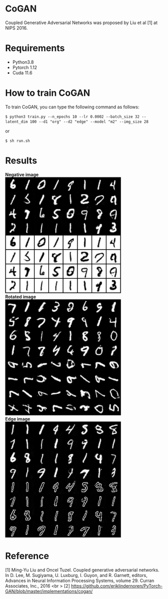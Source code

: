 # CoGAN
Coupled Generative Adversarial Networks was proposed by Liu et al [1] at NIPS 2016.
# Requirements
- Python3.8
- Pytorch 1.12
- Cuda 11.6
# How to train CoGAN
To train CoGAN, you can type the following command as follows:
```
$ python3 train.py --n_epochs 10 --lr 0.0002 --batch_size 32 --latent_dim 100 --d1 "org" --d2 "edge" --model "m2" --img_size 28
```
or 
```
$ sh run.sh
```
# Results
**Negative image**
<br />
![alt text](https://github.com/VoHoangAnh/Mnist_cogan/blob/develop/mnistm/156000.png?raw=true)
<br />
**Rotated image**
<br />
![alt text](https://github.com/VoHoangAnh/Mnist_cogan/blob/develop/mnistm/rotate_m1.png?raw=true)
<br />
**Edge image**
<br />
![alt text](https://github.com/VoHoangAnh/Mnist_cogan/blob/develop/mnistm/edge_m1.png?raw=true)
# Reference
[1] Ming-Yu Liu and Oncel Tuzel. Coupled generative adversarial networks. In D. Lee, M. Sugiyama,
U. Luxburg, I. Guyon, and R. Garnett, editors, Advances in Neural Information Processing
Systems, volume 29. Curran Associates, Inc., 2016 
<br \>
[2] https://github.com/eriklindernoren/PyTorch-GAN/blob/master/implementations/cogan/
